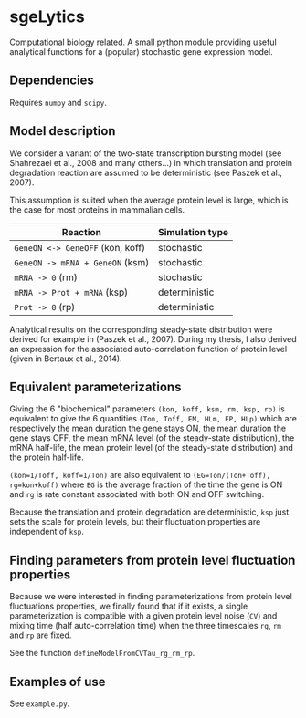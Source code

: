# sgeLytics

Computational biology related.  A small python module providing useful
analytical functions for a (popular) stochastic gene expression model.

## Dependencies

Requires `numpy` and `scipy`.

## Model description

We consider a variant of the two-state transcription bursting model (see
Shahrezaei et al., 2008 and many others...) in which translation and
protein degradation reaction are assumed to be deterministic (see Paszek
et al., 2007).

This assumption is suited when the average protein level is large, which
is the case for most proteins in mammalian cells.

| Reaction                         | Simulation type |
| ---                              | ---             |
| `GeneON <-> GeneOFF` (kon, koff) | stochastic      |
| `GeneON -> mRNA + GeneON` (ksm)  | stochastic      |
| `mRNA -> 0` (rm)                 | stochastic      |
| `mRNA -> Prot + mRNA` (ksp)      | deterministic   |
| `Prot -> 0` (rp)                 | deterministic   |

Analytical results on the corresponding steady-state distribution were
derived for example in (Paszek et al., 2007).  During my thesis, I also
derived an expression for the associated auto-correlation function of
protein level (given in Bertaux et al., 2014).

## Equivalent parameterizations

Giving the 6 "biochemical" parameters `(kon, koff, ksm, rm, ksp, rp)`
is equivalent to give the 6 quantities `(Ton, Toff, EM, HLm, EP, HLp)`
which are respectively the mean duration the gene stays ON, the mean
duration the gene stays OFF, the mean mRNA level (of the steady-state
distribution), the mRNA half-life, the mean protein level (of the
steady-state distribution) and the protein half-life.

`(kon=1/Toff, koff=1/Ton)` are also equivalent to `(EG=Ton/(Ton+Toff),
rg=kon+koff)` where `EG` is the average fraction of the time the gene is
ON and `rg` is rate constant associated with both ON and OFF switching.

Because the translation and protein degradation are deterministic, `ksp`
just sets the scale for protein levels, but their fluctuation properties
are independent of `ksp`.

## Finding parameters from protein level fluctuation properties

Because we were interested in finding parameterizations from protein
level fluctuations properties, we finally found that if it exists, a
single parameterization is compatible with a given protein level noise
(`CV`) and mixing time (half auto-correlation time) when the three
timescales `rg`, `rm` and `rp` are fixed.

See the function `defineModelFromCVTau_rg_rm_rp`.

## Examples of use

See `example.py`.
